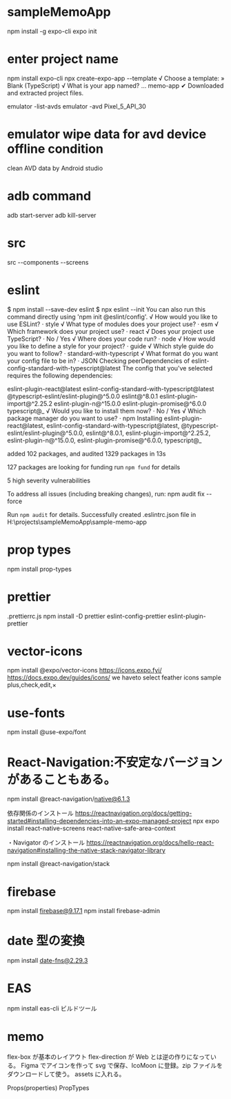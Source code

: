 # sampleMemoApp

<!-- procedure for global install -->

npm install -g expo-cli
expo init

# enter project name

<!-- for local install for typeScript-->

npm install expo-cli
npx create-expo-app --template
√ Choose a template: » Blank (TypeScript)
√ What is your app named? ... memo-app
✔ Downloaded and extracted project files.

<!-- under project folder -->

emulator -list-avds
emulator -avd Pixel_5_API_30

<!-- other memo -->

# emulator wipe data for avd device offline condition

clean AVD data by Android studio

# adb command

adb start-server
adb kill-server

# src

src
--components
--screens

# eslint

$ npm install --save-dev eslint
$ npx eslint --init
You can also run this command directly using 'npm init @eslint/config'.
√ How would you like to use ESLint? · style
√ What type of modules does your project use? · esm
√ Which framework does your project use? · react
√ Does your project use TypeScript? · No / Yes
√ Where does your code run? · node
√ How would you like to define a style for your project? · guide
√ Which style guide do you want to follow? · standard-with-typescript
√ What format do you want your config file to be in? · JSON
Checking peerDependencies of eslint-config-standard-with-typescript@latest
The config that you've selected requires the following dependencies:

eslint-plugin-react@latest eslint-config-standard-with-typescript@latest @typescript-eslint/eslint-plugin@^5.0.0 eslint@^8.0.1 eslint-plugin-import@^2.25.2 eslint-plugin-n@^15.0.0 eslint-plugin-promise@^6.0.0 typescript@_
√ Would you like to install them now? · No / Yes
√ Which package manager do you want to use? · npm
Installing eslint-plugin-react@latest, eslint-config-standard-with-typescript@latest, @typescript-eslint/eslint-plugin@^5.0.0, eslint@^8.0.1, eslint-plugin-import@^2.25.2, eslint-plugin-n@^15.0.0, eslint-plugin-promise@^6.0.0, typescript@_

added 102 packages, and audited 1329 packages in 13s

127 packages are looking for funding
run `npm fund` for details

5 high severity vulnerabilities

To address all issues (including breaking changes), run:
npm audit fix --force

Run `npm audit` for details.
Successfully created .eslintrc.json file in H:\projects\sampleMemoApp\sample-memo-app

# prop types

npm install prop-types

# prettier

.prettierrc.js
npm install -D prettier eslint-config-prettier eslint-plugin-prettier

# vector-icons

npm install @expo/vector-icons
https://icons.expo.fyi/
https://docs.expo.dev/guides/icons/
we haveto select feather icons
sample plus,check,edit,×

# use-fonts

npm install @use-expo/font

# React-Navigation:不安定なバージョンがあることもある。

npm install @react-navigation/native@6.1.3

依存関係のインストール
https://reactnavigation.org/docs/getting-started#installing-dependencies-into-an-expo-managed-project
npx expo install react-native-screens react-native-safe-area-context

・Navigator のインストール
https://reactnavigation.org/docs/hello-react-navigation#installing-the-native-stack-navigator-library

<!-- $ npm install @react-navigation/native-stack -->

npm install @react-navigation/stack

# firebase

npm install firebase@9.17.1
npm install firebase-admin

# date 型の変換

npm install date-fns@2.29.3

# EAS
 npm install eas-cli
ビルドツール
# memo

flex-box が基本のレイアウト
flex-direction が Web とは逆の作りになっている。
Figma でアイコンを作って svg で保存、IcoMoon に登録。zip ファイルをダウンロードして使う。
assets に入れる。

<!-- React props -->

Props(properties)
PropTypes
